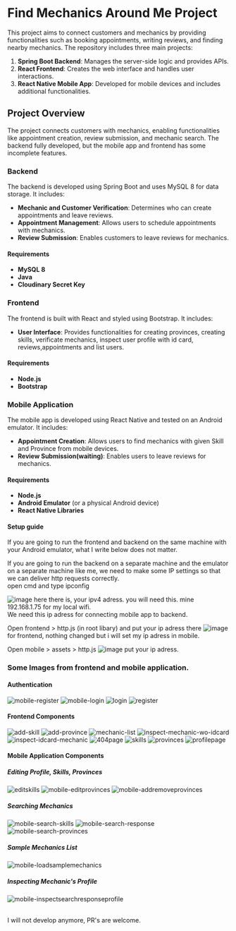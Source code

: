 # Find Mechanics Around Me Project

This project aims to connect customers and mechanics by providing functionalities such as booking appointments, writing reviews, and finding nearby mechanics. The repository includes three main projects:

1. **Spring Boot Backend**: Manages the server-side logic and provides APIs.
2. **React Frontend**: Creates the web interface and handles user interactions.
3. **React Native Mobile App**: Developed for mobile devices and includes additional functionalities.
## Project Overview

The project connects customers with mechanics, enabling functionalities like appointment creation, review submission, and mechanic search. The backend fully developed, but the mobile app and frontend has some incomplete features.

### Backend

The backend is developed using Spring Boot and uses MySQL 8 for data storage. It includes:

- **Mechanic and Customer Verification**: Determines who can create appointments and leave reviews.
- **Appointment Management**: Allows users to schedule appointments with mechanics.
- **Review Submission**: Enables customers to leave reviews for mechanics.

#### Requirements

- **MySQL 8**
- **Java**
- **Cloudinary Secret Key**

### Frontend

The frontend is built with React and styled using Bootstrap. It includes:

- **User Interface**: Provides functionalities for creating provinces, creating skills, verificate mechanics, inspect user profile with id card, reviews,appointments and list users.

#### Requirements

- **Node.js**
- **Bootstrap**

### Mobile Application

The mobile app is developed using React Native and tested on an Android emulator. It includes:

- **Appointment Creation**: Allows users to find mechanics with given Skill and Province from mobile devices.
- **Review Submission(waiting)**: Enables users to leave reviews for mechanics.

#### Requirements

- **Node.js**
- **Android Emulator** (or a physical Android device)
- **React Native Libraries**


#### Setup guide
If you are going to run the frontend and backend on the same machine with your Android emulator, what I write below does not matter.

If you are going to run the backend on a separate machine and the emulator on a separate machine like me, we need to make some IP settings so that we can deliver http requests correctly.<br>
open cmd and type ipconfig

![image](https://github.com/user-attachments/assets/13d23466-3732-42b9-9e57-c30bdcec32cc)
here there is, your ipv4 adress. you will need this. mine 192.168.1.75 for my local wifi.<br>
We need this ip adress for connecting mobile app to backend. 

Open frontend > http.js (in root libary) and put your ip adress there
![image](https://github.com/user-attachments/assets/a35febaa-2e1c-4736-be74-848e62176f15)<br>
for frontend, nothing changed but i will set my ip adress in mobile.

Open mobile > assets > http.js
![image](https://github.com/user-attachments/assets/627f5141-fb46-44db-b95b-c4e19070bfd3)
put your ip adress.




### Some Images from frontend and mobile application.

#### Authentication
![mobile-register](https://github.com/user-attachments/assets/8046e3ea-8014-43d2-96a1-5616766c3748)
![mobile-login](https://github.com/user-attachments/assets/4687de46-85d9-400a-b6df-cb4e71106740)
![login](https://github.com/user-attachments/assets/b1e5e9ad-f5ea-433e-85bf-791e143308ce)
![register](https://github.com/user-attachments/assets/70d8c50f-260f-4074-9496-48f3fb679b14)

#### Frontend Components
![add-skill](https://github.com/user-attachments/assets/30a75b7f-6a16-4991-90f3-6eb7898b835b)
![add-province](https://github.com/user-attachments/assets/131054ac-434f-4c39-b280-50d6a481658c)
![mechanic-list](https://github.com/user-attachments/assets/d8ce19dd-5e13-49cc-b6a9-c97d9c6980cd)
![inspect-mechanic-wo-idcard](https://github.com/user-attachments/assets/8e2daccf-b7ac-4c14-a51f-6b02a5f86768)
![inspect-idcard-mechanic](https://github.com/user-attachments/assets/7f9f02f6-59cd-4d1b-bedb-1c915b2c8587)
![404page](https://github.com/user-attachments/assets/1d9db8d6-a002-46ed-a288-3fc20d4f70ef)
![skills](https://github.com/user-attachments/assets/e173ea1e-8a83-4ae8-b117-9ae07a750a4a)
![provinces](https://github.com/user-attachments/assets/c9ef0ce6-f60e-41f8-be11-c612164f0067)
![profilepage](https://github.com/user-attachments/assets/a68ead72-2fae-4ff9-a5bc-a7185625f15f)

#### Mobile Application Components
##### Editing Profile, Skills, Provinces
![editskills](https://github.com/user-attachments/assets/7fb73a13-7667-4cf0-ab3b-1b91ca035a8a)
![mobile-editprovinces](https://github.com/user-attachments/assets/ebeb123e-d02c-4d0b-82f3-aea7f3ad007f)
![mobile-addremoveprovinces](https://github.com/user-attachments/assets/a5d775a0-05c9-4834-9743-8c6d5aea2143)

##### Searching Mechanics 
![mobile-search-skills](https://github.com/user-attachments/assets/6a5a24af-b96a-444d-a7a5-843564ec88de)
![mobile-search-response](https://github.com/user-attachments/assets/1054c858-48f3-42da-8cb6-9d8ee94701fa)
![mobile-search-provinces](https://github.com/user-attachments/assets/db89d62a-300a-4676-a29b-83ebce8a90fb)

##### Sample Mechanics List
![mobile-loadsamplemechanics](https://github.com/user-attachments/assets/c11ae99b-f94e-45f5-b0fc-b078a9192392)

##### Inspecting Mechanic's Profile
![mobile-inspectsearchresponseprofile](https://github.com/user-attachments/assets/1ead00b8-f9d6-4694-bced-0e51d8f36ee2)

<br>
I will not develop anymore, PR's are welcome.



